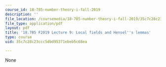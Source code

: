 ```yaml
---
course_id: 18-785-number-theory-i-fall-2019
description: ''
file_location: /coursemedia/18-785-number-theory-i-fall-2019/35c7c28c23ccc5dbd95371ebeb5c68ea_MIT18_785F19_lec9.pdf
file_type: application/pdf
layout: pdf
title: '18.785 F2019 Lecture 9: Local fields and Hensel''s lemmas'
type: course
uid: 35c7c28c23ccc5dbd95371ebeb5c68ea

---
```

None
